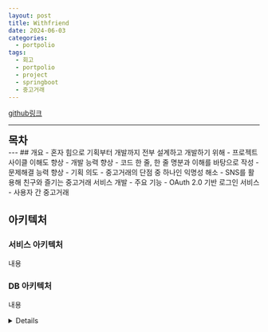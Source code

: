 ```yaml
---
layout: post
title: Withfriend
date: 2024-06-03
categories:
  - portpolio
tags:
  - 회고
  - portpolio
  - project
  - springboot
  - 중고거래
---
```


[github링크](https://github.com/Jiggy97/withfriend)



---
<details>
<summary style="display: inline;"><h2 style="display: inline;">목차</h2></summary>
- [개요](#개요)
- [아키텍처](#아키텍처)
  - [부제목 2.1](#부제목-21)
  - [부제목 2.2](#부제목-22)
</details>
---
## 개요
- 혼자 힘으로 기획부터 개발까지 전부 설계하고 개발하기 위해
	- 프로젝트 사이클 이해도 향상
	- 개발 능력 향상
		- 코드 한 줄, 한 줄 명분과 이해를 바탕으로 작성
	- 문제해결 능력 향상
- 기획 의도
	- 중고거래의 단점 중 하나인 익명성 해소
		- SNS를 활용해 친구와 즐기는 중고거래 서비스 개발
- 주요 기능
	- OAuth 2.0 기반 로그인 서비스
	- 사용자 간 중고거래

## 아키텍처
### 서비스 아키텍처
내용

### DB 아키텍처
내용


<details>